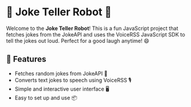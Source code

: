 # 🤖 Joke Teller Robot 🤖

Welcome to the **Joke Teller Robot**! This is a fun JavaScript project that fetches jokes from the JokeAPI and uses the VoiceRSS JavaScript SDK to tell the jokes out loud. Perfect for a good laugh anytime! 😄

## 🚀 Features

- Fetches random jokes from JokeAPI 🤣
- Converts text jokes to speech using VoiceRSS 🎙️
- Simple and interactive user interface 🖥️
- Easy to set up and use 📦
